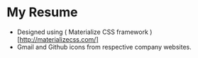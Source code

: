 # My Resume

- Designed using ( Materialize CSS framework )[http://materializecss.com/]
- Gmail and Github icons from respective company websites.
